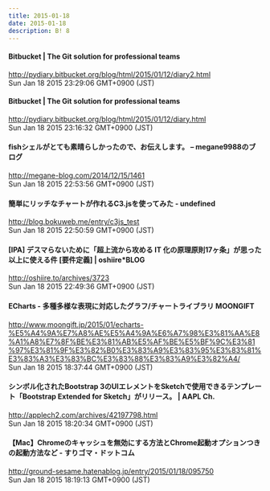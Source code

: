 ```yaml
---
title: 2015-01-18
date: 2015-01-18
description: B! 8
---
```


#### Bitbucket | The Git solution for professional teams
http://pydiary.bitbucket.org/blog/html/2015/01/12/diary2.html<br>
Sun Jan 18 2015 23:29:06 GMT+0900 (JST)<br>


#### Bitbucket | The Git solution for professional teams
http://pydiary.bitbucket.org/blog/html/2015/01/12/diary.html<br>
Sun Jan 18 2015 23:16:32 GMT+0900 (JST)<br>


#### fishシェルがとても素晴らしかったので、お伝えします。 – megane9988のブログ
http://megane-blog.com/2014/12/15/1461<br>
Sun Jan 18 2015 22:53:56 GMT+0900 (JST)<br>


#### 簡単にリッチなチャートが作れるC3.jsを使ってみた - undefined
http://blog.bokuweb.me/entry/c3js_test<br>
Sun Jan 18 2015 22:50:59 GMT+0900 (JST)<br>


#### [IPA] デスマらないために「超上流から攻める IT 化の原理原則17ヶ条」が思った以上に使える件 [要件定義] | oshiire*BLOG
http://oshiire.to/archives/3723<br>
Sun Jan 18 2015 22:49:36 GMT+0900 (JST)<br>


#### ECharts - 多種多様な表現に対応したグラフ/チャートライブラリ MOONGIFT
http://www.moongift.jp/2015/01/echarts-%E5%A4%9A%E7%A8%AE%E5%A4%9A%E6%A7%98%E3%81%AA%E8%A1%A8%E7%8F%BE%E3%81%AB%E5%AF%BE%E5%BF%9C%E3%81%97%E3%81%9F%E3%82%B0%E3%83%A9%E3%83%95%E3%83%81%E3%83%A3%E3%83%BC%E3%83%88%E3%83%A9%E3%82%A4/<br>
Sun Jan 18 2015 18:37:44 GMT+0900 (JST)<br>


#### シンボル化されたBootstrap 3のUIエレメントをSketchで使用できるテンプレート「Bootstrap Extended for Sketch」がリリース。 | AAPL Ch.
http://applech2.com/archives/42197798.html<br>
Sun Jan 18 2015 18:20:34 GMT+0900 (JST)<br>


#### 【Mac】Chromeのキャッシュを無効にする方法とChrome起動オプションつきの起動方法など - すりゴマ・ドットコム
http://ground-sesame.hatenablog.jp/entry/2015/01/18/095750<br>
Sun Jan 18 2015 18:19:13 GMT+0900 (JST)<br>


